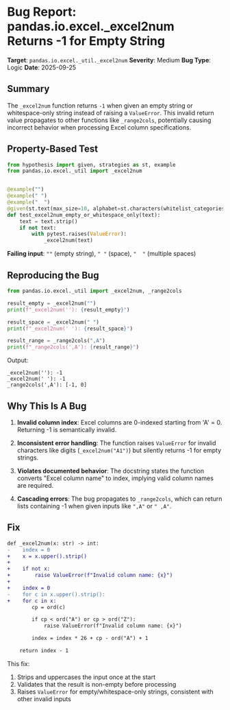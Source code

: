 # Bug Report: pandas.io.excel._excel2num Returns -1 for Empty String

**Target**: `pandas.io.excel._util._excel2num`
**Severity**: Medium
**Bug Type**: Logic
**Date**: 2025-09-25

## Summary

The `_excel2num` function returns `-1` when given an empty string or whitespace-only string instead of raising a `ValueError`. This invalid return value propagates to other functions like `_range2cols`, potentially causing incorrect behavior when processing Excel column specifications.

## Property-Based Test

```python
from hypothesis import given, strategies as st, example
from pandas.io.excel._util import _excel2num


@example("")
@example(" ")
@example("  ")
@given(st.text(max_size=10, alphabet=st.characters(whitelist_categories=('Zs',))))
def test_excel2num_empty_or_whitespace_only(text):
    text = text.strip()
    if not text:
        with pytest.raises(ValueError):
            _excel2num(text)
```

**Failing input**: `""` (empty string), `" "` (space), `"  "` (multiple spaces)

## Reproducing the Bug

```python
from pandas.io.excel._util import _excel2num, _range2cols

result_empty = _excel2num("")
print(f"_excel2num(''): {result_empty}")

result_space = _excel2num(" ")
print(f"_excel2num(' '): {result_space}")

result_range = _range2cols(",A")
print(f"_range2cols(',A'): {result_range}")
```

Output:
```
_excel2num(''): -1
_excel2num(' '): -1
_range2cols(',A'): [-1, 0]
```

## Why This Is A Bug

1. **Invalid column index**: Excel columns are 0-indexed starting from 'A' = 0. Returning -1 is semantically invalid.

2. **Inconsistent error handling**: The function raises `ValueError` for invalid characters like digits (`_excel2num("A1")`) but silently returns -1 for empty strings.

3. **Violates documented behavior**: The docstring states the function converts "Excel column name" to index, implying valid column names are required.

4. **Cascading errors**: The bug propagates to `_range2cols`, which can return lists containing -1 when given inputs like `",A"` or `" ,A"`.

## Fix

```diff
def _excel2num(x: str) -> int:
-    index = 0
+    x = x.upper().strip()
+
+    if not x:
+        raise ValueError(f"Invalid column name: {x}")
+
+    index = 0
-    for c in x.upper().strip():
+    for c in x:
        cp = ord(c)

        if cp < ord("A") or cp > ord("Z"):
            raise ValueError(f"Invalid column name: {x}")

        index = index * 26 + cp - ord("A") + 1

    return index - 1
```

This fix:
1. Strips and uppercases the input once at the start
2. Validates that the result is non-empty before processing
3. Raises `ValueError` for empty/whitespace-only strings, consistent with other invalid inputs
